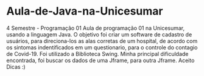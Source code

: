 # Aula-de-Java-na-Unicesumar
4 Semestre - Programação 01
Aula de programação 01 na Unicesumar, usando a linguagem Java.
O objetivo foi criar um software de cadastro de usuários, para direciona-los as alas corretas de um hospital, de acordo com os sintomas indentificados em um questionario, para o controle do contagio de Covid-19.
Foi utilizado a Biblioteca Swing.
Minha principal dificuldade encontrada, foi buscar os dados de uma Jframe, para outra Jframe. Aceito Dicas :)
